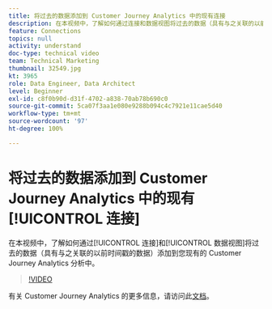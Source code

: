 ```yaml
---
title: 将过去的数据添加到 Customer Journey Analytics 中的现有连接
description: 在本视频中，了解如何通过连接和数据视图将过去的数据（具有与之关联的以前时间戳的数据）添加到您现有的 Adobe Customer Journey Analytics 分析中。
feature: Connections
topics: null
activity: understand
doc-type: technical video
team: Technical Marketing
thumbnail: 32549.jpg
kt: 3965
role: Data Engineer, Data Architect
level: Beginner
exl-id: c8f0b90d-d31f-4702-a838-70ab78b690c0
source-git-commit: 5ca07f3aa1e080e9288b094c4c7921e11cae5d40
workflow-type: tm+mt
source-wordcount: '97'
ht-degree: 100%

---
```


# 将过去的数据添加到 Customer Journey Analytics 中的现有[!UICONTROL 连接]

在本视频中，了解如何通过[!UICONTROL 连接]和[!UICONTROL 数据视图]将过去的数据（具有与之关联的以前时间戳的数据）添加到您现有的 Customer Journey Analytics 分析中。

>[!VIDEO](https://video.tv.adobe.com/v/32549/?quality=12)

有关 Customer Journey Analytics 的更多信息，请访问此[文档](https://experienceleague.adobe.com/docs/analytics-platform/using/cja-landing.html?lang=zh-Hans)。
